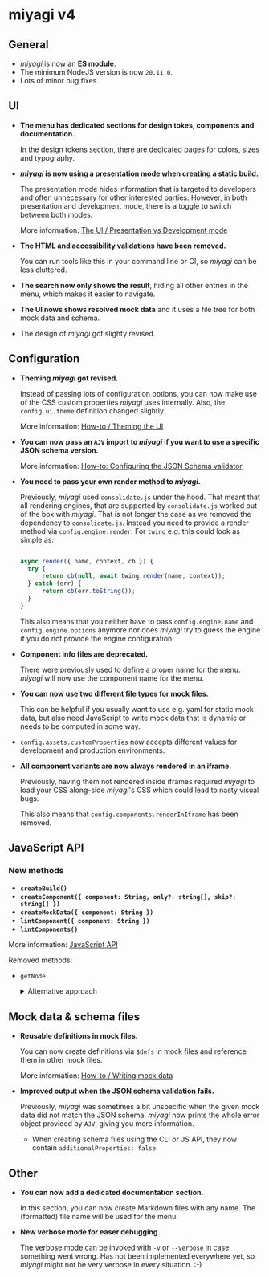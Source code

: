 # miyagi v4

## General

- _miyagi_ is now an **ES module**.
- The minimum NodeJS version is now `20.11.0`.
- Lots of minor bug fixes.

## UI

- **The menu has dedicated sections for design tokes, components and documentation.**

  In the design tokens section, there are dedicated pages for colors, sizes and typography.

- **_miyagi_ is now using a presentation mode when creating a static build.**

  The presentation mode hides information that is targeted to developers and often unnecessary for other interested parties. However, in both presentation and development mode, there is a toggle to switch between both modes.

  More information: [The UI / Presentation vs Development mode](/docs/the-ui/presentation-vs-dev-mode.md)

- **The HTML and accessibility validations have been removed.**

  You can run tools like this in your command line or CI, so _miyagi_ can be less cluttered.

- **The search now only shows the result**, hiding all other entries in the menu, which makes it easier to navigate.

- **The UI nows shows resolved mock data** and it uses a file tree for both mock data and schema.

- The design of _miyagi_ got slighty revised.

## Configuration

- **Theming _miyagi_ got revised.**

  Instead of passing lots of configuration options, you can now make use of the CSS custom properties _miyagi_ uses internally.
  Also, the `config.ui.theme` definition changed slightly.

  More information: [How-to / Theming the UI](docs/how-to/theming-the-ui.md)

- **You can now pass an `AJV` import to _miyagi_ if you want to use a specific JSON schema version.**

  More information: [How-to: Configuring the JSON Schema validator](/docs/how-to/configuring-the-json-schema-validator.md)

- **You need to pass your own render method to _miyagi_.**

  Previously, _miyagi_ used `consolidate.js` under the hood. That meant that all rendering engines, that are supported by `consolidate.js` worked out of the box with _miyagi_. That is not longer the case as we removed the dependency to `consolidate.js`. Instead you need to provide a render method via `config.engine.render`. For `twing` e.g. this could look as simple as:

  ```js

  async render({ name, context, cb }) {
  	try {
  		return cb(null, await twing.render(name, context));
  	} catch (err) {
  		return cb(err.toString());
  	}
  }
  ```

  This also means that you neither have to pass `config.engine.name` and `config.engine.options` anymore nor does _miyagi_ try to guess the engine if you do not provide the engine configuration.

- **Component info files are deprecated.**

  There were previously used to define a proper name for the menu. _miyagi_ will now use the component name for the menu.

- **You can now use two different file types for mock files.**

  This can be helpful if you usually want to use e.g. yaml for static mock data, but also need JavaScript to write mock data that is dynamic or needs to be computed in some way.

- `config.assets.customProperties` now accepts different values for development and production environments.

- **All component variants are now always rendered in an iframe.**

  Previously, having them not rendered inside iframes required _miyagi_ to load your CSS along-side _miyagi_'s CSS which could lead to nasty visual bugs.

  This also means that `config.components.renderInIframe` has been removed.

## JavaScript API

### New methods

- **`createBuild()`**
- **`createComponent({ component: String, only?: string[], skip?: string[] })`**
- **`createMockData({ component: String })`**
- **`lintComponent({ component: String })`**
- **`lintComponents()`**

More information: [JavaScript API](/docs/javascript-api.md)

Removed methods:

- `getNode`
  <details>
  	<summary>Alternative approach</summary>
  	If you need the behavior of this method, you could achieve it like this:

      ```
      	import { getHtml } from "@miyagi/core/api";

      	const {
      		success,
      		data: html,
      		message,
      	} = await getHtml({ component, variant });

      	if (success) {
      		const div = document.createElement("div");

      		div.innerHTML = html.trim();

      		if (div.childElementCount > 1) {
      			return div;
      		}

      		return div.firstElementChild;
      	}

      	console.error(message);
      	return null;
      ```

  </details>

## Mock data & schema files

- **Reusable definitions in mock files.**

  You can now create definitions via `$defs` in mock files and reference them in other mock files.

  More information: [How-to / Writing mock data](docs/how-to/writing-mock-data.md#using-definitions)

- **Improved output when the JSON schema validation fails.**

  Previously, _miyagi_ was sometimes a bit unspecific when the given mock data did not match the JSON schema. _miyagi_ now prints the whole error object provided by `AJV`, giving you more information.

  - When creating schema files using the CLI or JS API, they now contain `additionalProperties: false`.

## Other

- **You can now add a dedicated documentation section.**

  In this section, you can now create Markdown files with any name. The (formatted) file name will be used for the menu.

- **New verbose mode for easer debugging.**

  The verbose mode can be invoked with `-v` or `--verbose` in case something went wrong. Has not been implemented everywhere yet, so _miyagi_ might not be very verbose in every situation. :-)

